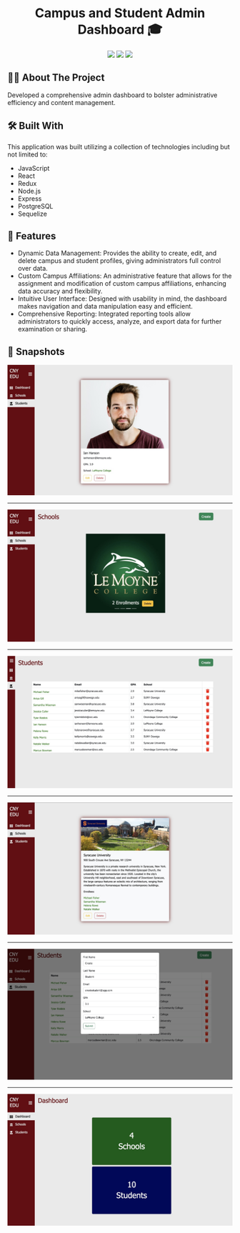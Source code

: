 <h1 align="center">Campus and Student Admin Dashboard 🎓</h1>

<p align="center">
<a href="https://github.com/wagertg/Portfolio"><img src="https://img.shields.io/badge/-Back%20to%20Portfolio-grey?style=flat"/></a>
<a href="https://www.linkedin.com/in/traviswager/"><img src="https://img.shields.io/badge/-LinkedIn-blue?style=flat&logo=LinkedIn&logoColor=white"/></a>
<a href="mailto:traviswager@gmail.com"><img src="https://img.shields.io/badge/-Email-c14438?style=flat&logo=Gmail&logoColor=white"/></a>
</p>

## 👨‍💻 About The Project

Developed a comprehensive admin dashboard to bolster administrative efficiency and content management.

## 🛠️ Built With

This application was built utilizing a collection of technologies including but not limited to:

* JavaScript
* React
* Redux
* Node.js
* Express
* PostgreSQL
* Sequelize

## 📖 Features

* Dynamic Data Management: Provides the ability to create, edit, and delete campus and student profiles, giving administrators full control over data.
* Custom Campus Affiliations: An administrative feature that allows for the assignment and modification of custom campus affiliations, enhancing data accuracy and flexibility.
* Intuitive User Interface: Designed with usability in mind, the dashboard makes navigation and data manipulation easy and efficient.
* Comprehensive Reporting: Integrated reporting tools allow administrators to quickly access, analyze, and export data for further examination or sharing.

## 📸 Snapshots

![Capstone](./Screenshots/edu-student-profile.jpg)

---

![Capstone](./Screenshots/edu-schools.jpg)

---

![Capstone](./Screenshots/edu-students.jpg)

---

![Capstone](./Screenshots/edu-school-profile.jpg)

---

![Capstone](./Screenshots/edu-student-create.jpg)

---

![Capstone](./Screenshots/edu-dash.jpg)
